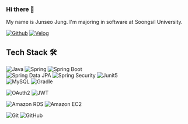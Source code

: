 ### Hi there 👋
My name is Junseo Jung.
I'm majoring in software at Soongsil University.

[![Github](https://img.shields.io/badge/Github-181717?style=flat&logo=Github&logoColor=white)](https://github.com/juns1s)
[![Velog](https://img.shields.io/badge/Velog-20c997?style=flat&logo=Velog&logoColor=white)](https://velog.io/@juns1s)

## Tech Stack 🛠️

<!--1-->
![Java](https://img.shields.io/badge/Java-007396?style=flat&logo=OpenJDK&logoColor=white")
![Spring](https://img.shields.io/badge/Spring-31B025?style=flat&logo=spring&logoColor=white)
![Spring Boot](https://img.shields.io/badge/Spring%20Boot-6DB33F?style=flat&logo=Spring%20Boot&logoColor=white)<br/>
![Spring Data JPA](https://img.shields.io/badge/spring_data_jpa-6DB33F?style=flat&logo=Databricks&logoColor=black)
![Spring Security](https://img.shields.io/badge/Spring%20Security-6DB33F?style=flat&logo=springsecurity&logoColor=white)
![Junit5](https://img.shields.io/badge/Junit5-25A162?style=flat&logo=junit5&logoColor=orange)<br/>
![MySQL](https://img.shields.io/badge/MySQL-4479A1?style=flat&logo=mysql&logoColor=white) 
![Gradle](https://img.shields.io/badge/Gradle-02303A?style=flat&logo=Gradle&logoColor=white)

<!--2-->
![OAuth2](https://img.shields.io/badge/OAuth2-black?style=flat&logo=1password&logoColor=white)
![JWT](https://img.shields.io/badge/jwt-black?style=flat&logo=jsonwebtokens&logoColor=blue)<br/>

<!--3-->
![Amazon RDS](https://img.shields.io/badge/Amazon%20RDS-527FFF?style=flat&logo=amazonrds&logoColor=white)
![Amazon EC2](https://img.shields.io/badge/Amazon%20EC2-FF9900?style=flat&logo=amazonec2&logoColor=white)<br/>

<!--4-->
![Git](https://img.shields.io/badge/git-F05032?style=flat&logo=git&logoColor=white)
![GitHub](https://img.shields.io/badge/github-181717?style=flat&logo=github&logoColor=white)

